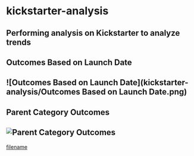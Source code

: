 # kickstarter-analysis
Performing analysis on Kickstarter to analyze trends
---
## Outcomes Based on Launch Date
![Outcomes Based on Launch Date](kickstarter-analysis/Outcomes Based on Launch Date.png)
---
## Parent Category Outcomes
![Parent Category Outcomes](path/to/image_name.png)
---

[filename](path/to/filename.xlxs)
